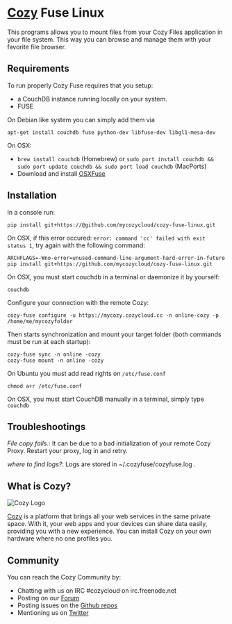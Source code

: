# [Cozy](http://cozy.io) Fuse Linux

This programs allows you to mount files from your Cozy Files application in
your file system. This way you can browse and manage them with your favorite
file browser.


## Requirements

To run properly Cozy Fuse requires that you setup:

* a CouchDB instance running locally on your system.
* FUSE

On Debian like system you can simply add them via

    apt-get install couchdb fuse python-dev libfuse-dev libgl1-mesa-dev

On OSX:
* `brew install couchdb` (Homebrew) or `sudo port install couchdb && sudo port update couchdb && sudo port load couchdb` (MacPorts)
* Download and install [OSXFuse](http://osxfuse.github.io/)

## Installation

In a console run:

    pip install git+https://@github.com/mycozycloud/cozy-fuse-linux.git

On OSX, if this error occured: `error: command 'cc' failed with exit status 1`, try again with the following command:

    ARCHFLAGS=-Wno-error=unused-command-line-argument-hard-error-in-future pip install git+https://github.com/mycozycloud/cozy-fuse-linux.git

On OSX, you must start couchdb in a terminal or daemonize it by yourself:

    couchdb

Configure your connection with the remote Cozy:

    cozy-fuse configure -u https://mycozy.cozycloud.cc -n online-cozy -p /home/me/mycozyfolder

Then starts synchronization and mount your target folder (both commands must
be run at each startup):

    cozy-fuse sync -n online -cozy
    cozy-fuse mount -n online -cozy

On Ubuntu you must add read rights on `/etc/fuse.conf`

    chmod a+r /etc/fuse.conf

On OSX, you must start CouchDB manually in a terminal, simply type `couchdb`


## Troubleshootings

*File copy fails.*: It can be due to a bad initialization of your remote Cozy
Proxy. Restart your proxy, log in and retry.

*where to find logs?*: Logs are stored in ~/.cozyfuse/cozyfuse.log .

## What is Cozy?

![Cozy
Logo](https://raw.github.com/mycozycloud/cozy-setup/gh-pages/assets/images/happycloud.png)

[Cozy](http://cozy.io) is a platform that brings all your web services in the
same private space.  With it, your web apps and your devices can share data
easily, providing you
with a new experience. You can install Cozy on your own hardware where no one
profiles you.

## Community

You can reach the Cozy Community by:

* Chatting with us on IRC #cozycloud on irc.freenode.net
* Posting on our
  [Forum](https://groups.google.com/forum/?fromgroups#!forum/cozy-cloud)
* Posting issues on the [Github repos](https://github.com/mycozycloud/)
* Mentioning us on [Twitter](http://twitter.com/mycozycloud)

